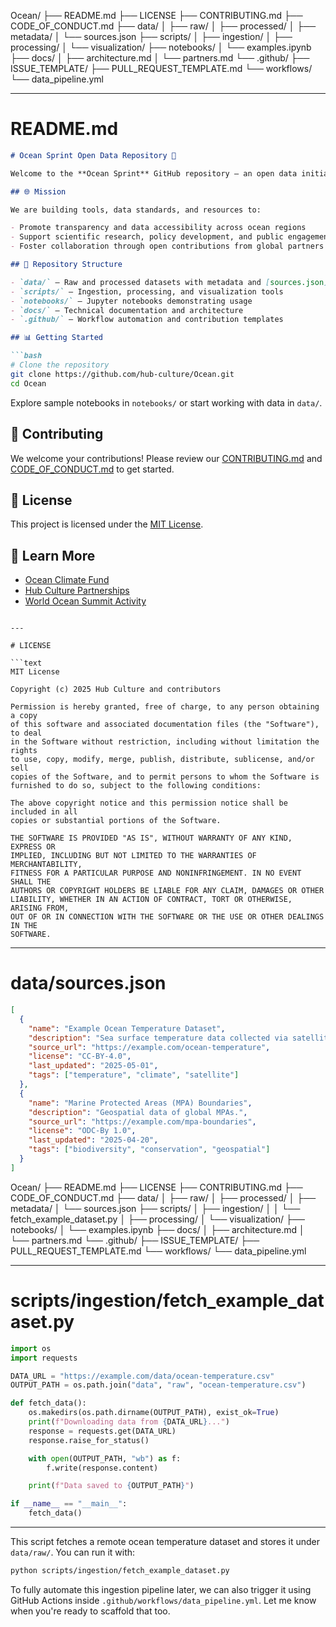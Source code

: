 Ocean/
├── README.md
├── LICENSE
├── CONTRIBUTING.md
├── CODE_OF_CONDUCT.md
├── data/
│   ├── raw/
│   ├── processed/
│   ├── metadata/
│   └── sources.json
├── scripts/
│   ├── ingestion/
│   ├── processing/
│   └── visualization/
├── notebooks/
│   └── examples.ipynb
├── docs/
│   ├── architecture.md
│   └── partners.md
└── .github/
    ├── ISSUE_TEMPLATE/
    ├── PULL_REQUEST_TEMPLATE.md
    └── workflows/
        └── data_pipeline.yml

---

# README.md

```markdown
# Ocean Sprint Open Data Repository 🌊

Welcome to the **Ocean Sprint** GitHub repository — an open data initiative led by the Ocean Climate Fund in collaboration with Hub Culture. This project aims to secure **open data architectures and resources** in support of a sustainable future for the world ocean.

## 🌐 Mission

We are building tools, data standards, and resources to:

- Promote transparency and data accessibility across ocean regions
- Support scientific research, policy development, and public engagement
- Foster collaboration through open contributions from global partners

## 📁 Repository Structure

- `data/` — Raw and processed datasets with metadata and [sources.json](data/sources.json)
- `scripts/` — Ingestion, processing, and visualization tools
- `notebooks/` — Jupyter notebooks demonstrating usage
- `docs/` — Technical documentation and architecture
- `.github/` — Workflow automation and contribution templates

## 📊 Getting Started

```bash
# Clone the repository
git clone https://github.com/hub-culture/Ocean.git
cd Ocean
```

Explore sample notebooks in `notebooks/` or start working with data in `data/`.

## 🤝 Contributing

We welcome your contributions! Please review our [CONTRIBUTING.md](CONTRIBUTING.md) and [CODE_OF_CONDUCT.md](CODE_OF_CONDUCT.md) to get started.

## 📄 License

This project is licensed under the [MIT License](LICENSE).

## 🔗 Learn More

- [Ocean Climate Fund](https://oceanclimatefund.com)
- [Hub Culture Partnerships](https://hubculture.com/partnerships/)
- [World Ocean Summit Activity](https://hubculture.com/hubs/518/events/630/index)
```

---

# LICENSE

```text
MIT License

Copyright (c) 2025 Hub Culture and contributors

Permission is hereby granted, free of charge, to any person obtaining a copy
of this software and associated documentation files (the "Software"), to deal
in the Software without restriction, including without limitation the rights
to use, copy, modify, merge, publish, distribute, sublicense, and/or sell
copies of the Software, and to permit persons to whom the Software is
furnished to do so, subject to the following conditions:

The above copyright notice and this permission notice shall be included in all
copies or substantial portions of the Software.

THE SOFTWARE IS PROVIDED "AS IS", WITHOUT WARRANTY OF ANY KIND, EXPRESS OR
IMPLIED, INCLUDING BUT NOT LIMITED TO THE WARRANTIES OF MERCHANTABILITY,
FITNESS FOR A PARTICULAR PURPOSE AND NONINFRINGEMENT. IN NO EVENT SHALL THE
AUTHORS OR COPYRIGHT HOLDERS BE LIABLE FOR ANY CLAIM, DAMAGES OR OTHER
LIABILITY, WHETHER IN AN ACTION OF CONTRACT, TORT OR OTHERWISE, ARISING FROM,
OUT OF OR IN CONNECTION WITH THE SOFTWARE OR THE USE OR OTHER DEALINGS IN THE
SOFTWARE.
```

---

# data/sources.json

```json
[
  {
    "name": "Example Ocean Temperature Dataset",
    "description": "Sea surface temperature data collected via satellite.",
    "source_url": "https://example.com/ocean-temperature",
    "license": "CC-BY-4.0",
    "last_updated": "2025-05-01",
    "tags": ["temperature", "climate", "satellite"]
  },
  {
    "name": "Marine Protected Areas (MPA) Boundaries",
    "description": "Geospatial data of global MPAs.",
    "source_url": "https://example.com/mpa-boundaries",
    "license": "ODC-By 1.0",
    "last_updated": "2025-04-20",
    "tags": ["biodiversity", "conservation", "geospatial"]
  }
]
```
Ocean/
├── README.md
├── LICENSE
├── CONTRIBUTING.md
├── CODE_OF_CONDUCT.md
├── data/
│   ├── raw/
│   ├── processed/
│   ├── metadata/
│   └── sources.json
├── scripts/
│   ├── ingestion/
│   │   └── fetch_example_dataset.py
│   ├── processing/
│   └── visualization/
├── notebooks/
│   └── examples.ipynb
├── docs/
│   ├── architecture.md
│   └── partners.md
└── .github/
    ├── ISSUE_TEMPLATE/
    ├── PULL_REQUEST_TEMPLATE.md
    └── workflows/
        └── data_pipeline.yml

---

# scripts/ingestion/fetch_example_dataset.py

```python
import os
import requests

DATA_URL = "https://example.com/data/ocean-temperature.csv"
OUTPUT_PATH = os.path.join("data", "raw", "ocean-temperature.csv")

def fetch_data():
    os.makedirs(os.path.dirname(OUTPUT_PATH), exist_ok=True)
    print(f"Downloading data from {DATA_URL}...")
    response = requests.get(DATA_URL)
    response.raise_for_status()

    with open(OUTPUT_PATH, "wb") as f:
        f.write(response.content)

    print(f"Data saved to {OUTPUT_PATH}")

if __name__ == "__main__":
    fetch_data()
```

---

This script fetches a remote ocean temperature dataset and stores it under `data/raw/`. You can run it with:

```bash
python scripts/ingestion/fetch_example_dataset.py
```

To fully automate this ingestion pipeline later, we can also trigger it using GitHub Actions inside `.github/workflows/data_pipeline.yml`. Let me know when you're ready to scaffold that too.
